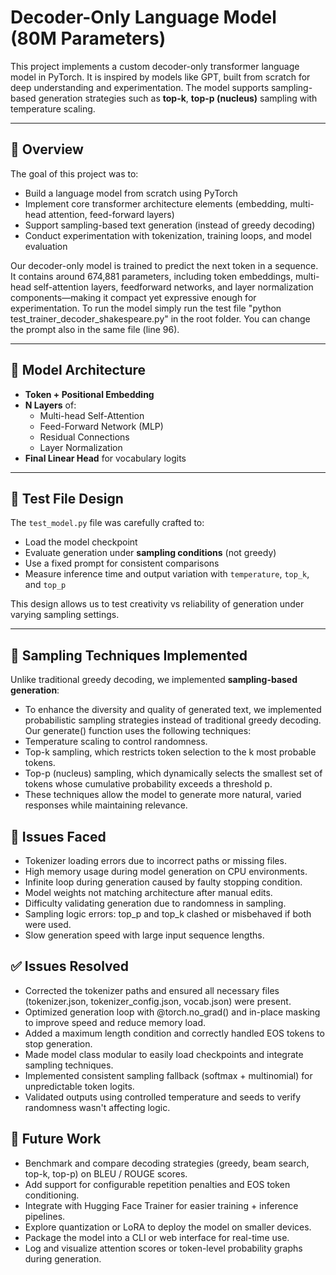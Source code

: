 # Decoder-Only Language Model (80M Parameters)

This project implements a custom decoder-only transformer language model in PyTorch. It is inspired by models like GPT, built from scratch for deep understanding and experimentation. The model supports sampling-based generation strategies such as **top-k**, **top-p (nucleus)** sampling with temperature scaling.

---

## 🚀 Overview

The goal of this project was to:
- Build a language model from scratch using PyTorch
- Implement core transformer architecture elements (embedding, multi-head attention, feed-forward layers)
- Support sampling-based text generation (instead of greedy decoding)
- Conduct experimentation with tokenization, training loops, and model evaluation

Our decoder-only model is trained to predict the next token in a sequence. It contains around 674,881 parameters, including token embeddings, multi-head self-attention layers, feedforward networks, and layer normalization components—making it compact yet expressive enough for experimentation. To run the model simply run the test file "python test_trainer_decoder_shakespeare.py" in the root folder. You can change the prompt also in the same file (line 96).

---

## 🧠 Model Architecture

- **Token + Positional Embedding**
- **N Layers** of:
  - Multi-head Self-Attention
  - Feed-Forward Network (MLP)
  - Residual Connections
  - Layer Normalization
- **Final Linear Head** for vocabulary logits

---

## 🧪 Test File Design

The `test_model.py` file was carefully crafted to:
- Load the model checkpoint
- Evaluate generation under **sampling conditions** (not greedy)
- Use a fixed prompt for consistent comparisons
- Measure inference time and output variation with `temperature`, `top_k`, and `top_p`

This design allows us to test creativity vs reliability of generation under varying sampling settings.

---

## 🎲 Sampling Techniques Implemented

Unlike traditional greedy decoding, we implemented **sampling-based generation**:

- To enhance the diversity and quality of generated text, we implemented probabilistic sampling strategies instead of traditional greedy decoding. Our generate() function uses the following techniques:
- Temperature scaling to control randomness.
- Top-k sampling, which restricts token selection to the k most probable tokens.
- Top-p (nucleus) sampling, which dynamically selects the smallest set of tokens whose cumulative probability exceeds a threshold p.
- These techniques allow the model to generate more natural, varied responses while maintaining relevance.

## 🐛 Issues Faced

- Tokenizer loading errors due to incorrect paths or missing files.
- High memory usage during model generation on CPU environments.
- Infinite loop during generation caused by faulty stopping condition.
- Model weights not matching architecture after manual edits.
- Difficulty validating generation due to randomness in sampling.
- Sampling logic errors: top_p and top_k clashed or misbehaved if both were used.
- Slow generation speed with large input sequence lengths.

## ✅ Issues Resolved

- Corrected the tokenizer paths and ensured all necessary files (tokenizer.json, tokenizer_config.json, vocab.json) were present.
- Optimized generation loop with @torch.no_grad() and in-place masking to improve speed and reduce memory load.
- Added a maximum length condition and correctly handled EOS tokens to stop generation.
- Made model class modular to easily load checkpoints and integrate sampling techniques.
- Implemented consistent sampling fallback (softmax + multinomial) for unpredictable token logits.
- Validated outputs using controlled temperature and seeds to verify randomness wasn't affecting logic.

## 🚧 Future Work

- Benchmark and compare decoding strategies (greedy, beam search, top-k, top-p) on BLEU / ROUGE scores.
- Add support for configurable repetition penalties and EOS token conditioning.
- Integrate with Hugging Face Trainer for easier training + inference pipelines.
- Explore quantization or LoRA to deploy the model on smaller devices.
- Package the model into a CLI or web interface for real-time use.
- Log and visualize attention scores or token-level probability graphs during generation.
